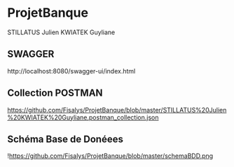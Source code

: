 # ProjetBanque

STILLATUS Julien
KWIATEK Guyliane


## SWAGGER

http://localhost:8080/swagger-ui/index.html


## Collection POSTMAN

https://github.com/Fisalys/ProjetBanque/blob/master/STILLATUS%20Julien%20KWIATEK%20Guyliane.postman_collection.json

## Schéma Base de Donéees

!https://github.com/Fisalys/ProjetBanque/blob/master/schemaBDD.png
